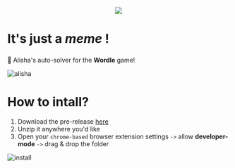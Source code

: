 <p align="center">
  <img src="https://i.imgur.com/FlLwLjz.png" />
</p>

# It's just a _meme_ !
### 
:robot: Alisha's auto-solver for the **Wordle** game!

![alisha](https://i.imgur.com/n4G1tyM.gif)

# How to intall?

1. Download the pre-release [here](https://github.com/barrosfilipe/alishas-wordle-solver/releases/download/Unstable/alishas-wordle-solver.zip)
2. Unzip it anywhere you'd like
3. Open your `chrome-based` browser extension settings `->` allow **developer-mode** `->` drag & drop the folder

![install](https://i.imgur.com/NibVD47.gif)
